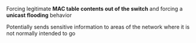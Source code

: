 Forcing legitimate **MAC table contents out of the switch** and forcing a **unicast flooding** behavior

Potentially sends sensitive information to areas of the network where it is not normally intended to go